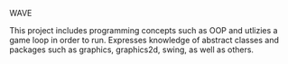 WAVE

This project includes programming concepts such as OOP and utlizies a game loop in order to run. Expresses knowledge of abstract classes and packages such as graphics, graphics2d, swing, as well as others. 
